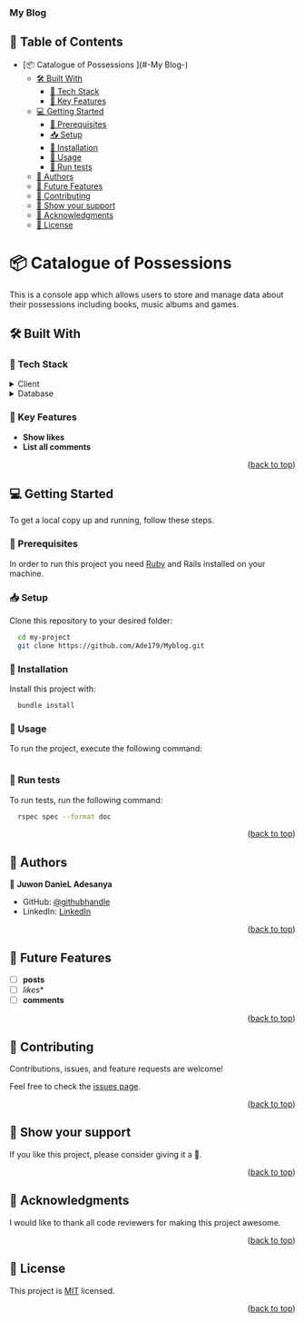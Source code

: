 

  <h3><b>My Blog</b></h3>

</div>


## 📗 Table of Contents

- [📦 Catalogue of Possessions ](#-My Blog-)
  - [🛠 Built With ](#-built-with-)
    - [🧰 Tech Stack ](#-tech-stack-)
    - [🎯 Key Features ](#-key-features-)
  - [💻 Getting Started ](#-getting-started-)
    - [📃 Prerequisites](#-prerequisites)
    - [📥 Setup](#-setup)
    - [💾 Installation](#-installation)
    - [📱 Usage](#-usage)
    - [🧪 Run tests](#-run-tests)
  - [👥 Authors ](#-authors-)
  - [🔭 Future Features ](#-future-features-)
  - [🤝 Contributing ](#-contributing-)
  - [💖 Show your support ](#-show-your-support-)
  - [🙏 Acknowledgments ](#-acknowledgments-)
  - [📜 License ](#-license-)


# 📦 Catalogue of Possessions <a name="about-project"></a>

This is a console app which allows users to store and manage data about their possessions including books, music albums and games.

## 🛠 Built With <a name="built-with"></a>

### 🧰 Tech Stack <a name="tech-stack"></a>

<details>
  <summary>Client</summary>
  <ul>
    <li><a href="https://www.ruby-lang.org/en/">Ruby</a></li>
  </ul>
</details>

<details>
<summary>Database</summary>
  <ul>
    <li><a href="https://www.postgresql.org/">PostgreSQL</a></li>
  </ul>
</details>


### 🎯 Key Features <a name="key-features"></a>

- **Show likes**
- **List all comments**


<p align="right">(<a href="#readme-top">back to top</a>)</p>


## 💻 Getting Started <a name="getting-started"></a>

To get a local copy up and running, follow these steps.

### 📃 Prerequisites

In order to run this project you need [Ruby](https://www.ruby-lang.org/en/)  and Rails installed on your machine.


### 📥 Setup

Clone this repository to your desired folder:

```sh
  cd my-project
  git clone https://github.com/Ade179/Myblog.git
```

### 💾 Installation

Install this project with:

```sh
  bundle install
```

### 📱 Usage

To run the project, execute the following command:

```sh

```

### 🧪 Run tests

To run tests, run the following command:

```sh
  rspec spec --format doc
```

<p align="right">(<a href="#readme-top">back to top</a>)</p>


## 👥 Authors <a name="authors"></a>

👤 **Juwon DanieL Adesanya**

- GitHub: [@githubhandle](https://github.com/Ade179)
- LinkedIn: [LinkedIn](https://www.linkedin.com/in/adejuwon-adesanya-237b54239/)


<p align="right">(<a href="#readme-top">back to top</a>)</p>


## 🔭 Future Features <a name="future-features"></a>

- [ ] **posts**
- [ ] *likes**
- [ ] **comments**

<p align="right">(<a href="#readme-top">back to top</a>)</p>


## 🤝 Contributing <a name="contributing"></a>

Contributions, issues, and feature requests are welcome!

Feel free to check the [issues page](../../issues/).

<p align="right">(<a href="#readme-top">back to top</a>)</p>


## 💖 Show your support <a name="support"></a>

If you like this project, please consider giving it a 🌟.

<p align="right">(<a href="#readme-top">back to top</a>)</p>


## 🙏 Acknowledgments <a name="acknowledgements"></a>

I would like to thank all code reviewers for making this project awesome.


<p align="right">(<a href="#readme-top">back to top</a>)</p>


## 📜 License <a name="license"></a>

This project is [MIT](./MIT.md) licensed.

<p align="right">(<a href="#readme-top">back to top</a>)</p>

